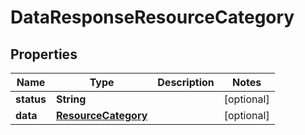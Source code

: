 

# DataResponseResourceCategory


## Properties

| Name | Type | Description | Notes |
|------------ | ------------- | ------------- | -------------|
|**status** | **String** |  |  [optional] |
|**data** | [**ResourceCategory**](ResourceCategory.md) |  |  [optional] |



